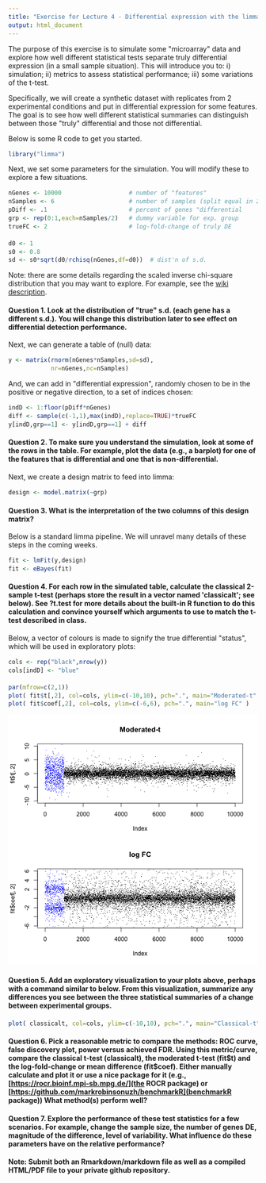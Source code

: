 ```yaml
---
title: "Exercise for Lecture 4 - Differential expression with the limma package"
output: html_document
---
```


The purpose of this exercise is to simulate some "microarray" data and explore how well different statistical tests separate truly differential expression (in a small sample situation).  This will introduce you to: i) simulation; ii) metrics to assess statistical performance; iii) some variations of the t-test.

Specifically, we will create a synthetic dataset with replicates from 2 experimental conditions and put in differential expression for some features. The goal is to see how well different statistical summaries can distinguish between those "truly" differential and those not differential.

Below is some R code to get you started.


```r
library("limma")
```

Next, we set some parameters for the simulation.  You will modify these to explore a few situations.


```r
nGenes <- 10000                   # number of "features"
nSamples <- 6                     # number of samples (split equal in 2 groups)
pDiff <- .1                       # percent of genes "differential 
grp <- rep(0:1,each=nSamples/2)   # dummy variable for exp. group
trueFC <- 2                       # log-fold-change of truly DE

d0 <- 1
s0 <- 0.8
sd <- s0*sqrt(d0/rchisq(nGenes,df=d0))  # dist'n of s.d.
```

Note: there are some details regarding the scaled inverse chi-square distribution that you may want to explore.  For example, see the [wiki description](http://en.wikipedia.org/wiki/Scaled_inverse_chi-square_distribution). 

#### Question 1. Look at the distribution of "true" s.d. (each gene has a different s.d.).  You will change this distribution later to see effect on differential detection performance.


Next, we can generate a table of (null) data:


```r
y <- matrix(rnorm(nGenes*nSamples,sd=sd),
            nr=nGenes,nc=nSamples)
```

And, we can add in "differential expression", randomly chosen to be in the positive or negative direction, to a set of indices chosen:


```r
indD <- 1:floor(pDiff*nGenes)
diff <- sample(c(-1,1),max(indD),replace=TRUE)*trueFC
y[indD,grp==1] <- y[indD,grp==1] + diff
```

#### Question 2. To make sure you understand the simulation, look at some of the rows in the table.  For example, plot the data (e.g., a barplot) for one of the features that is differential and one that is non-differential.

Next, we create a design matrix to feed into limma:


```r
design <- model.matrix(~grp)
```

#### Question 3. What is the interpretation of the two columns of this design matrix?

Below is a standard limma pipeline.  We will unravel many details of these steps in the coming weeks.


```r
fit <- lmFit(y,design)
fit <- eBayes(fit)
```

#### Question 4. For each row in the simulated table, calculate the classical 2-sample t-test (perhaps store the result in a vector named 'classicalt'; see below).  See ?t.test for more details about the built-in R function to do this calculation and convince yourself which arguments to use to match the t-test described in class.


Below, a vector of colours is made to signify the true differential "status", which will be used in exploratory plots:


```r
cols <- rep("black",nrow(y))
cols[indD] <- "blue"

par(mfrow=c(2,1))
plot( fit$t[,2], col=cols, ylim=c(-10,10), pch=".", main="Moderated-t" )
plot( fit$coef[,2], col=cols, ylim=c(-6,6), pch=".", main="log FC" )
```

![plot of chunk unnamed-chunk-7](figure/unnamed-chunk-7-1.png) 


#### Question 5. Add an exploratory visualization to your plots above, perhaps with a command similar to below.  From this visualization, summarize any differences you see between the three statistical summaries of a change between experimental groups.


```r
plot( classicalt, col=cols, ylim=c(-10,10), pch=".", main="Classical-t" )
```


#### Question 6. Pick a reasonable metric to compare the methods: ROC curve, false discovery plot, power versus achieved FDR.  Using this metric/curve, compare the classical t-test (classicalt), the moderated t-test (fit\$t) and the log-fold-change or mean difference (fit\$coef).  Either manually calculate and plot it or use a nice package for it (e.g., [https://rocr.bioinf.mpi-sb.mpg.de/](the ROCR package) or [https://github.com/markrobinsonuzh/benchmarkR](benchmarkR package))  What method(s) perform well?



#### Question 7.  Explore the performance of these test statistics for a few scenarios.  For example, change the sample size, the number of genes DE, magnitude of the difference, level of variability.  What influence do these parameters have on the relative performance? 


#### Note: Submit both an Rmarkdown/markdown file as well as a compiled HTML/PDF file to your private github repository.
